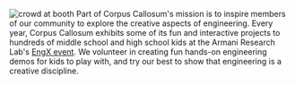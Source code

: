![crowd at booth][secondary]
Part of Corpus Callosum's mission is to inspire members of our community to explore the creative aspects of engineering. Every year, Corpus Callosum exhibits some of its fun and interactive projects to hundreds of middle school and high school kids at the Armani Research Lab's [EngX event](http://armani.usc.edu/engx/). We volunteer in creating fun hands-on engineering demos for kids to play with, and try our best to show that engineering is a creative discipline.


[splash]:img/splash.JPG
[secondary]:img/crowd.JPG
